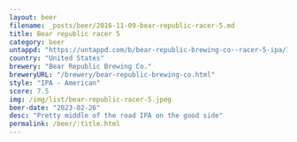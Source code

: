 ```yaml
---
layout: beer
filename: _posts/beer/2016-11-09-bear-republic-racer-5.md
title: Bear republic racer 5
category: beer
untappd: "https://untappd.com/b/bear-republic-brewing-co--racer-5-ipa/1553"
country: "United States"
brewery: "Bear Republic Brewing Co."
breweryURL: "/brewery/bear-republic-brewing-co.html"
style: "IPA - American"
score: 7.5
img: /img/list/bear-republic-racer-5.jpeg
beer-date: "2023-02-26"
desc: "Pretty middle of the road IPA on the good side"
permalink: /beer/:title.html
---
```

